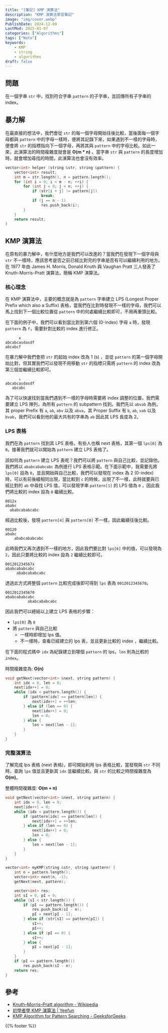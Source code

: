 ```yaml
---
title: "[筆記] KMP 演算法"
description: "KMP 演算法學習筆記"
image: "img/cover.webp"
PublishDate: 2024-12-09
LastMod: 2025-01-07
categories: ["Algorithms"]
tags: ["Note"]
keywords:
    - KMP
    - string
    - algorithms
draft: false
---
```


## 問題

在一個字串 `str` 中，找到符合字串 `pattern` 的子字串，並回傳所有子字串的 index。

## 暴力解

在最直接的想法中，我們會從 `str` 的每一個字母開始往後比較，當後面每一個字母都與 `pattern` 中的字母一樣時，便將其記錄下來，如果遇到不一樣的字母時，便會將 `str` 的指標指向下一個字母，再將其與 `pattern` 中的字母比較。如此一來，此演算法的時間複雜度就會是 **O(m * n)** 。當字串 `str` 與 `pattern` 的長度增加時，就會增加尋找的時間，此演算法也會沒有效率。

```cpp
vector<int> helper (string &str, string &pattern) {
    vector<int> result;
    int m = str.length(), n = pattern.length();
    for (int i = 0; i < m - n; ++i) {
        for (int j = 0; j < n; ++j) {
            if (str[i + j] != pattern[j])
                break;
            if (j == n - 1)
                res.push_back(i);
        }
    }
    return result;
}
```

## KMP 演算法

在原有的暴力解中，有什麼地方是我們可以改進的？當我們在發現下一個字母與 `str` 不一樣時，應該思考是否之前已經比對完的字串是否有可以繼續利用的地方。在 1977 年由 James H. Morris, Donald Knuth 與 Vaughan Pratt 三人發表了 Knuth-Morris-Pratt 演算法，簡稱 KMP 演算法。

### 核心理念

在 KMP 演算法中，主要的概念就是為 `pattern` 字串建立 LPS (Longest Proper Prefix which also a Suffix) 表格，當我們在比對時發現不一樣的字母，我們可以馬上找到下一個比較位置從 `pattern` 中的何處繼續比較即可，不用再重頭比較。

在下面的例子中，我們可以看到當比對到第六個 (0-index) 字母 `a` 時，發現 `pattern` 為 `f`，需要針對比較的 index 進行修正。

```
      x
abcabcasdasdf
abcabcf
```

在暴力解中我們會把 `str` 的起始 index 改為 1 (`b`) ，並從 `pattern` 的第一個字母開始比對，但其實我們可以發現不用移動 `str` 的指標只需將 `pattern` 的 index 改為第三個並繼續比較即可。

```
      ↓
abcabcasdasdf
   abcabc
```

為了可以快速找到當我們遇到不一樣的字母時需要將 index 調整的位置，我們需要建立 LPS 陣列，為所有 `pattern` 的 subpattern 找到。我們先以 `abvab` 為例，其 proper Prefix 有 `a`, `ab`, `abv` 以及 `abva`，其 Proper Suffix 有 `b`, `ab`, `vab` 以及 `bvab`，我們可以看到他的最大共有的字串為 `ab` 因此其 LPS 長度為 2。

### LPS 表格

我們在為 `pattern` 找到其 LPS 表格，有些人也稱 next 表格，其第一個 `lps[0]` 為 `0`。接著我們就可以開始為 `pattern` 建立 LPS 表格了。 

該如何為 `pattern` 建立 LPS 表呢？我們可以將 `pattern` 與自己比較，並記錄他。我們將以 `ababcababcabc` 為例進行 LPS 表格示範。在下面示範中，我需要先將 `lps[0]` 設為 `0`，並且開始與自己比較，我們可以發現在 index 為 2 (0-index) 時，可以有前後綴相同出現，當比較到 `c` 的時候，出現了不一樣，此時就要與已經比對的 `ab` 中尋找 LPS 值，可以發現字串 `pattern[1]` 的 LPS 值為 `0` ，因此我們將比較的 index 設為 `0` 繼續比較。

```
0012x
ababc
  ababcababcabc
```

經過比較後，發現 `pattern[4]` 與 `pattern[0]` 不一樣，因此繼續往後比較。

```
00120
ababc
    ababcababcabc
```

此時我們又再次遇到不一樣的地方，因此我們要比對 `lps[6]` 中的值，可以發現為 `2`，因此只要將比較的 index 設為 `2` 繼續比較即可。

```
001201234567x
ababcababcabc
     ababcababcabc
```

透過此方式將整個 `pattern` 比較完成後即可得到 `lps` 表為 `0012012345670`。

```
0012012345670
ababcababcabc
          ababcababcabc
```

因此我們可以總結以上建立 LPS 表格的步驟：
- `lps[0]` 為 `0`
- 將 `pattern` 與自己比較
    - 一樣時即增加 lps 值。
    - 不一樣時，查看已經建立的 lps 表，並且更新比較的 index ，繼續比較。

在下面的程式碼中 `idx` 為紀錄建立到哪個 `pattern` 的 lps，`len` 則為比較的 `index`。

時間複雜度為: **O(n)**

```cpp
void getNext(vector<int> &next, string pattern) {
    int idx = 0, len = 0;
    next[idx++] = 0;
    while (idx < pattern.length()) {
        if (pattern[idx] == pattern[len]) {
            next[idx++] = ++len;
        } else if (len == 0) {
            next[idx++] = 0;
            len = 0;
        } else {
            len = next[len - 1];
        }
    }
}
```

### 完整演算法

了解完成 lps 表格 (next 表格)，即可開始利用 lps 表格比較，當發現與 `str` 不同時，查詢 `lps` 值並且更新其 `idx` 並繼續比較。與 `str` 的比較之時間複雜度為 **O(m)**。

整體時間複雜度: **O(m + n)**

```cpp
void getNext(vector<int> &next, string pattern) {
    int idx = 0, len = 0;
    next[idx++] = 0;
    while (idx < pattern.length()) {
        if (pattern[idx] == pattern[len]) {
            next[idx++] = ++len;
        } else if (len == 0) {
            next[idx++] = 0;
            len = 0;
        } else {
            len = next[len - 1];
        }
    }
}

vector<int> myKMP(string &str, string &pattern) {
    int n = pattern.length();
    vector<int> next(n, -1);
    getNext(next, pattern);

    vector<int> res;
    int sI = 0, pI = 0;
    while (sI < str.length()) {
        if (pI == pattern.length()) {
            res.push_back(sI - n);
            pI = next[pI - 1];
        } else if (str[sI] == pattern[pI]) {
            sI++;
            pI++;
        } else if (pI == 0) {
            sI++;
        } else {
            pI = next[pI - 1];
        }
    }
    if (pI == pattern.length())
        res.push_back(sI - n);
    return res;
}
```

## 參考

- [Knuth–Morris–Pratt algorithm - Wikipedia](https://en.wikipedia.org/wiki/Knuth%E2%80%93Morris%E2%80%93Pratt_algorithm)
- [初學者學 KMP 演算法 | Yeefun](https://yeefun.github.io/kmp-algorithm-for-beginners/)
- [KMP Algorithm for Pattern Searching - GeeksforGeeks](https://www.geeksforgeeks.org/kmp-algorithm-for-pattern-searching/)

{{% footer %}}
